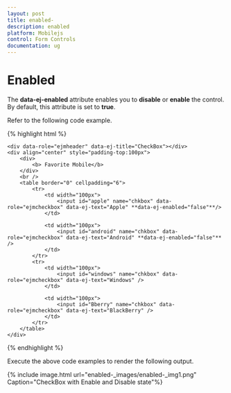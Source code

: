 ```yaml
---
layout: post
title: enabled-
description: enabled 
platform: Mobilejs
control: Form Controls
documentation: ug
---
```


# Enabled 

The **data-ej-enabled** attribute enables you to **disable** or **enable** the control. By default, this attribute is set to **true**.

Refer to the following code example.

{% highlight html %}


    <div data-role="ejmheader" data-ej-title="CheckBox"></div>
    <div align="center" style="padding-top:100px">
        <div>
            <b> Favorite Mobile</b>
        </div>
        <br />
        <table border="0" cellpadding="6">
            <tr>
                <td width="100px">
                    <input id="apple" name="chkbox" data-role="ejmcheckbox" data-ej-text="Apple" **data-ej-enabled="false"**/>
                </td>

                <td width="100px">
                    <input id="android" name="chkbox" data-role="ejmcheckbox" data-ej-text="Android" **data-ej-enabled="false"** />
                </td>
            </tr>
            <tr>
                <td width="100px">
                    <input id="windows" name="chkbox" data-role="ejmcheckbox" data-ej-text="Windows" />
                </td>

                <td width="100px">
                    <input id="Bberry" name="chkbox" data-role="ejmcheckbox" data-ej-text="BlackBerry" />
                </td>
            </tr>
        </table>
    </div>



{% endhighlight %}



Execute the above code examples to render the following output.

{% include image.html url="enabled-_images/enabled-_img1.png" Caption="CheckBox with Enable and Disable state"%}

